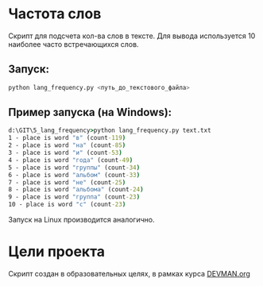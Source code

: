 # Частота слов

Скрипт для подсчета кол-ва слов в тексте. Для вывода используется 10 наиболее часто встречающихся слов.

## Запуск:
```bash
python lang_frequency.py <путь_до_текстового_файла>
```

## Пример запуска (на Windows):
```cmd
d:\GIT\5_lang_frequency>python lang_frequency.py text.txt
1 - place is word "в" (count-119)
2 - place is word "на" (count-85)
3 - place is word "и" (count-53)
4 - place is word "года" (count-49)
5 - place is word "группы" (count-34)
6 - place is word "альбом" (count-33)
7 - place is word "не" (count-25)
8 - place is word "альбома" (count-24)
9 - place is word "группа" (count-23)
10 - place is word "с" (count-23)
```

Запуск на Linux производится аналогично.

# Цели проекта

Скрипт создан в образовательных целях, в рамках курса [DEVMAN.org](https://devman.org)